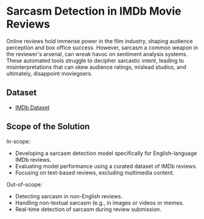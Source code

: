 
# Sarcasm Detection in IMDb Movie Reviews

Online reviews hold immense power in the film industry, shaping audience perception and box office success. However, sarcasm a common weapon in the reviewer's arsenal, can wreak havoc on sentiment analysis systems. These automated tools struggle to decipher sarcastic intent, leading to misinterpretations that can skew audience ratings, mislead studios, and ultimately, disappoint moviegoers.


## Dataset

 - [IMDb Dataset](https://www.kaggle.com/datasets/lakshmi25npathi/imdb-dataset-of-50k-movie-reviews)
 
## Scope of the Solution
In-scope:
- Developing a sarcasm detection model specifically for English-language IMDb reviews.
- Evaluating model performance using a curated dataset of IMDb reviews.
- Focusing on text-based reviews, excluding multimedia content.

Out-of-scope:
- Detecting sarcasm in non-English reviews.
- Handling non-textual sarcasm (e.g., in images or videos or memes.
- Real-time detection of sarcasm during review submission. 
